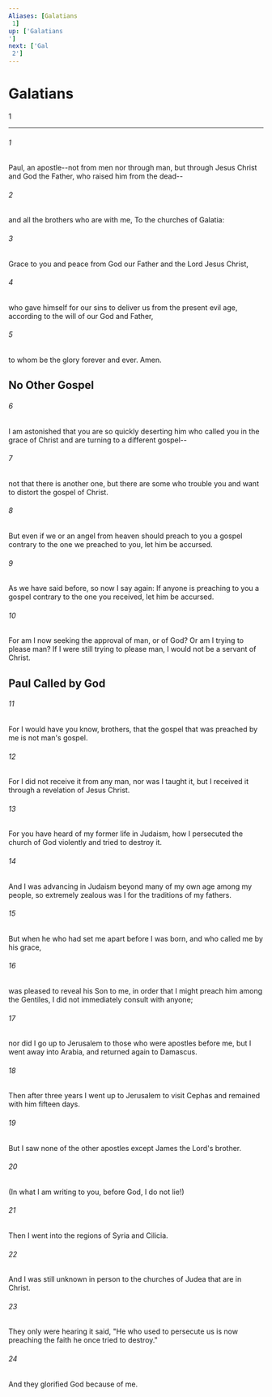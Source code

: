 ```yaml
---
Aliases: [Galatians 1]
up: ['Galatians']
next: ['Gal 2']
---
```

# Galatians 1

***
 

###### 1 
Paul, an apostle--not from men nor through man, but through Jesus Christ and God the Father, who raised him from the dead--  

###### 2 
and all the brothers who are with me, To the churches of Galatia:  

###### 3 
Grace to you and peace from God our Father and the Lord Jesus Christ,  

###### 4 
who gave himself for our sins to deliver us from the present evil age, according to the will of our God and Father,  

###### 5 
to whom be the glory forever and ever. Amen.  ## No Other Gospel  

###### 6 
I am astonished that you are so quickly deserting him who called you in the grace of Christ and are turning to a different gospel--  

###### 7 
not that there is another one, but there are some who trouble you and want to distort the gospel of Christ.  

###### 8 
But even if we or an angel from heaven should preach to you a gospel contrary to the one we preached to you, let him be accursed.  

###### 9 
As we have said before, so now I say again: If anyone is preaching to you a gospel contrary to the one you received, let him be accursed.  

###### 10 
For am I now seeking the approval of man, or of God? Or am I trying to please man? If I were still trying to please man, I would not be a servant of Christ.  ## Paul Called by God  

###### 11 
For I would have you know, brothers, that the gospel that was preached by me is not man's gospel.  

###### 12 
For I did not receive it from any man, nor was I taught it, but I received it through a revelation of Jesus Christ.  

###### 13 
For you have heard of my former life in Judaism, how I persecuted the church of God violently and tried to destroy it.  

###### 14 
And I was advancing in Judaism beyond many of my own age among my people, so extremely zealous was I for the traditions of my fathers.  

###### 15 
But when he who had set me apart before I was born, and who called me by his grace,  

###### 16 
was pleased to reveal his Son to me, in order that I might preach him among the Gentiles, I did not immediately consult with anyone;  

###### 17 
nor did I go up to Jerusalem to those who were apostles before me, but I went away into Arabia, and returned again to Damascus.  

###### 18 
Then after three years I went up to Jerusalem to visit Cephas and remained with him fifteen days.  

###### 19 
But I saw none of the other apostles except James the Lord's brother.  

###### 20 
(In what I am writing to you, before God, I do not lie!)  

###### 21 
Then I went into the regions of Syria and Cilicia.  

###### 22 
And I was still unknown in person to the churches of Judea that are in Christ.  

###### 23 
They only were hearing it said, "He who used to persecute us is now preaching the faith he once tried to destroy."  

###### 24 
And they glorified God because of me.
